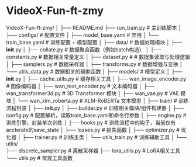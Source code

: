 # VideoX-Fun-ft-zmy
VideoX-Fun-ft-zmy/
│
├── README.md
├── run_train.py                     # 主训练脚本
│
├── configs/                         # 配置文件
│   ├── model_base.yaml              # 弃用
│   └── train_base.yaml              # 训练配置 + 模型配置
│
├── data/                            # 数据处理模块
│   ├── __init__.py
│   ├── collate.py                   # 数据聚合函数（例如batch构造）
│   ├── constants.py                 # 数据相关常量定义
│   ├── dataset.py                   # # 数据集读取与处理逻辑
│   ├── samplers.py                  # 数据采样器
│   ├── transforms.py                # 数据增强与变换
│   └── utils_data.py                # 数据相关的辅助函数
│
├── models/                          # 模型定义
│   ├── __init__.py
│   ├── cache_utils.py               # 缓存相关工具
│   ├── wan_image_encoder.py         # 图像编码器
│   ├── wan_text_encoder.py          # 文本编码器
│   ├── wan_transformer3d.py         # 3D Transformer 模块
│   ├── wan_vae.py                   # VAE 模块
│   └── wan_xlm_roberta.py           # XLM-RoBERTa 文本模型
│
├── train/                           # 训练流程封装
│   ├── __init__.py
│   ├── builder.py                   # 训练相关模块/组件构建器
│   ├── config.py                    # 配置解析，读取train_base.yaml和命令行参数
│   ├── engine.py                    # 训练引擎，封装单次训练
│   ├── hooks.py                     # 训练流程中的钩子，当前仅有acclerate的save_state
│   ├── losses.py                    # 损失函数
│   ├── optimizer.py                 # 优化器
│   ├── trainer.py                   # 训练主类
│   └── utils_train.py               # 训练辅助工具
│
└── utils/                           
    ├── discrete_sampler.py          # 离散采样器
    ├── lora_utils.py                # LoRA相关工具
    └── utils.py                     # 常规工具函数
